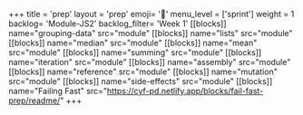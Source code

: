 +++
title = 'prep'
layout = 'prep'
emoji= '📝'
menu_level = ['sprint']
weight = 1
backlog= 'Module-JS2'
backlog_filter= 'Week 1'
[[blocks]]
name="grouping-data"
src="module"
[[blocks]]
name="lists"
src="module"
[[blocks]]
name="median"
src="module"
[[blocks]]
name="mean"
src="module"
[[blocks]]
name="summing"
src="module"
[[blocks]]
name="iteration"
src="module"
[[blocks]]
name="assembly"
src="module"
[[blocks]]
name="reference"
src="module"
[[blocks]]
name="mutation"
src="module"
[[blocks]]
name="side-effects"
src="module"
[[blocks]]
name="Failing Fast"
src="https://cyf-pd.netlify.app/blocks/fail-fast-prep/readme/"
+++
